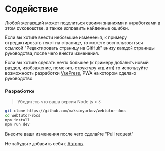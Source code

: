 # Содействие

Любой желающий может поделиться своими знаниями и наработками в этом руководстве, а также исправить найденные ошибки.

Если вы хотите внести небольшие изменения, к примеру отредактировать текст на странице, то можете воспользоваться ссылкой "Редактировать страницу на GitHub" внизу каждой страницы руководства, после чего внести изменения.

Если вы хотите сделать нечто большее (к примеру добавить новый раздел, изображение, поменять структуру итд итп) то используйте возможности разработки [VuePress](https://vuepress.vuejs.org/), PWA на котором сделано руководство.


### Разработка

> Убедитесь что ваша версия Node.js > 8

``` sh
git clone https://github.com/maksimyurkov/webtutor-docs
cd webtutor-docs
npm install
npm run dev
```

Внесите ваши изменения после чего сделайте "Pull request"

Не забудьте добавить себя в [Авторы](https://github.com/maksimyurkov/webtutor-docs/blob/master/CONTRIBUTORS.md)